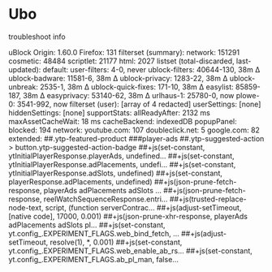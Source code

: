 # Ubo

troubleshoot info

uBlock Origin: 1.60.0
Firefox: 131
filterset (summary):
 network: 151291
 cosmetic: 48484
 scriptlet: 21177
 html: 2027
listset (total-discarded, last-updated):
 default:
  user-filters: 4-0, never
  ublock-filters: 40644-130, 38m Δ
  ublock-badware: 11581-6, 38m Δ
  ublock-privacy: 1283-22, 38m Δ
  ublock-unbreak: 2535-1, 38m Δ
  ublock-quick-fixes: 171-10, 38m Δ
  easylist: 85859-187, 38m Δ
  easyprivacy: 53140-62, 38m Δ
  urlhaus-1: 25780-0, now
  plowe-0: 3541-992, now
filterset (user): [array of 4 redacted]
userSettings: [none]
hiddenSettings: [none]
supportStats:
 allReadyAfter: 2132 ms
 maxAssetCacheWait: 18 ms
 cacheBackend: indexedDB
popupPanel:
 blocked: 194
 network:
  youtube.com: 107
  doubleclick.net: 5
  google.com: 82
 extended:
  ##.ytp-featured-product
  ###player-ads
  ##.ytp-suggested-action > button.ytp-suggested-action-badge
  ##+js(set-constant, ytInitialPlayerResponse.playerAds, undefined…
  ##+js(set-constant, ytInitialPlayerResponse.adPlacements, undefi…
  ##+js(set-constant, ytInitialPlayerResponse.adSlots, undefined)
  ##+js(set-constant, playerResponse.adPlacements, undefined)
  ##+js(json-prune-fetch-response, playerAds adPlacements adSlots …
  ##+js(json-prune-fetch-response, reelWatchSequenceResponse.entri…
  ##+js(trusted-replace-node-text, script, (function serverContrac…
  ##+js(adjust-setTimeout, [native code], 17000, 0.001)
  ##+js(json-prune-xhr-response, playerAds adPlacements adSlots pl…
  ##+js(set-constant, yt.config_.EXPERIMENT_FLAGS.web_bind_fetch, …
  ##+js(adjust-setTimeout, resolve(1), *, 0.001)
  ##+js(set-constant, yt.config_.EXPERIMENT_FLAGS.web_enable_ab_rs…
  ##+js(set-constant, yt.config_.EXPERIMENT_FLAGS.ab_pl_man, false…
